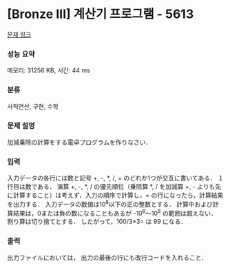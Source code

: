 # [Bronze III] 계산기 프로그램 - 5613 

[문제 링크](https://www.acmicpc.net/problem/5613) 

### 성능 요약

메모리: 31256 KB, 시간: 44 ms

### 분류

사칙연산, 구현, 수학

### 문제 설명

<p>加減乗除の計算をする電卓プログラムを作りなさい．</p>

### 입력 

 <p>入力データの各行には数と記号 +, -, *, /, = のどれか1つが交互に書いてある． １行目は数である． 演算 +, -, *, / の優先順位（乗除算 *, / を加減算 +, - よりも先に計算すること）は考えず，入力の順序で計算し，= の行になったら，計算結果を出力する． 入力データの数値は10<sup>8</sup>以下の正の整数とする． 計算中および計算結果は，0または負の数になることもあるが -10<sup>8</sup>～10<sup>8</sup> の範囲は超えない． 割り算は切り捨てとする． したがって，100/3*3= は 99 になる．</p>

### 출력 

 <p>出力ファイルにおいては， 出力の最後の行にも改行コードを入れること．</p>

